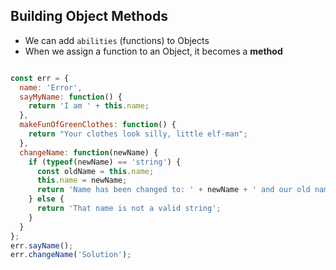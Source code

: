 ## Building Object Methods

* We can add `abilities` (functions) to Objects
* When we assign a function to an Object, it becomes a **method**

```javascript

const err = {
  name: 'Error',
  sayMyName: function() {
    return 'I am ' + this.name;
  },
  makeFunOfGreenClothes: function() {
    return "Your clothes look silly, little elf-man";
  },
  changeName: function(newName) {
    if (typeof(newName) == 'string') {
      const oldName = this.name;
      this.name = newName;
      return 'Name has been changed to: ' + newName + ' and our old name was ' + oldName;
    } else {
      return 'That name is not a valid string';
    }
  }
};
err.sayName();
err.changeName('Solution');

```
